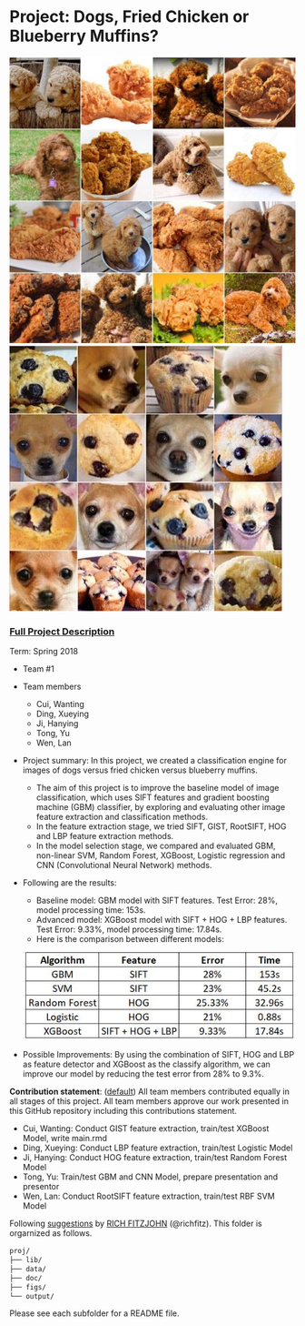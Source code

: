# Project: Dogs, Fried Chicken or Blueberry Muffins?
![image](figs/chicken.jpg)
![image](figs/muffin.jpg)

### [Full Project Description](doc/project3_desc.md)

Term: Spring 2018

+ Team #1
+ Team members
	+ Cui, Wanting
	+ Ding, Xueying
	+ Ji, Hanying
	+ Tong, Yu
	+ Wen, Lan

+ Project summary: In this project, we created a classification engine for images of dogs versus fried chicken versus blueberry muffins. 
	+ The aim of this project is to improve the baseline model of image classification, which uses SIFT features and gradient boosting machine (GBM) classifier, by exploring and evaluating other image feature extraction and classification methods.
	+ In the feature extraction stage, we tried SIFT, GIST, RootSIFT, HOG and LBP feature extraction methods.
	+ In the model selection stage, we compared and evaluated GBM, non-linear SVM, Random Forest, XGBoost, Logistic regression and CNN (Convolutional Neural Network) methods.

+ Following are the results:
	+ Baseline model: GBM model with SIFT features. Test Error: 28%, model processing time: 153s.
	+ Advanced model: XGBoost model with SIFT + HOG + LBP features. Test Error: 9.33%, model processing time: 17.84s.
	+ Here is the comparison between different models: 
	
	![image](figs/Compare.JPG)

+ Possible Improvements: 
  By using the combination of SIFT, HOG and LBP as feature detector and XGBoost as the classify algorithm, we can improve our model by reducing the test error from 28% to 9.3%.

**Contribution statement**: ([default](doc/a_note_on_contributions.md)) All team members contributed equally in all stages of this project. All team members approve our work presented in this GitHub repository including this contributions statement.
+ Cui, Wanting: Conduct GIST feature extraction, train/test XGBoost Model, write main.rmd
+ Ding, Xueying: Conduct LBP feature extraction, train/test Logistic Model
+ Ji, Hanying: Conduct HOG feature extraction, train/test Random Forest Model
+ Tong, Yu: Train/test GBM and CNN Model, prepare presentation and presentor
+ Wen, Lan: Conduct RootSIFT feature extraction, train/test RBF SVM Model

Following [suggestions](http://nicercode.github.io/blog/2013-04-05-projects/) by [RICH FITZJOHN](http://nicercode.github.io/about/#Team) (@richfitz). This folder is orgarnized as follows.

```
proj/
├── lib/
├── data/
├── doc/
├── figs/
└── output/
```

Please see each subfolder for a README file.
